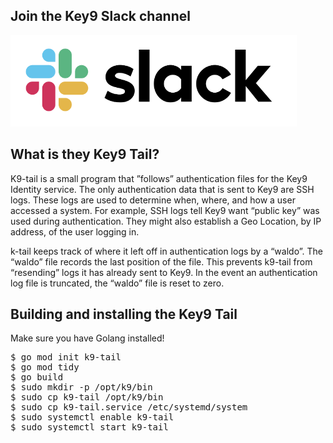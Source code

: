 
Join the Key9 Slack channel
---------------------------

[![Slack](./images/slack.png)](https://key9identity.slack.com/)


What is they Key9 Tail?
------------------------

K9-tail is a small program that ”follows” authentication files for the Key9 Identity service.   The only authentication data that is sent to Key9 are SSH logs.   These logs are used to determine when, where, and how a user accessed a system.   For example,  SSH logs tell Key9 want “public key” was used during authentication.  They might also establish a Geo Location, by IP address, of the user logging in.  

k-tail keeps track of where it left off in authentication logs by a “waldo”.  The “waldo” file records the last position of the file.   This prevents k9-tail from “resending” logs it has already sent to Key9.  In the event an authentication log file is truncated,  the “waldo” file is reset to zero. 

Building and installing the Key9 Tail
-------------------------------------

Make sure you have Golang installed! 

<pre>
$ go mod init k9-tail
$ go mod tidy
$ go build
$ sudo mkdir -p /opt/k9/bin
$ sudo cp k9-tail /opt/k9/bin
$ sudo cp k9-tail.service /etc/systemd/system
$ sudo systemctl enable k9-tail
$ sudo systemctl start k9-tail
</pre>


